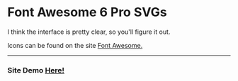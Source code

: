 # Font Awesome 6 Pro SVGs

I think the interface is pretty clear, so you'll figure it out.

Icons can be found on the site [Font Awesome.](https://fontawesome.com/icons)

---

### Site Demo [Here!](https://fwrelik.github.io/ifo)